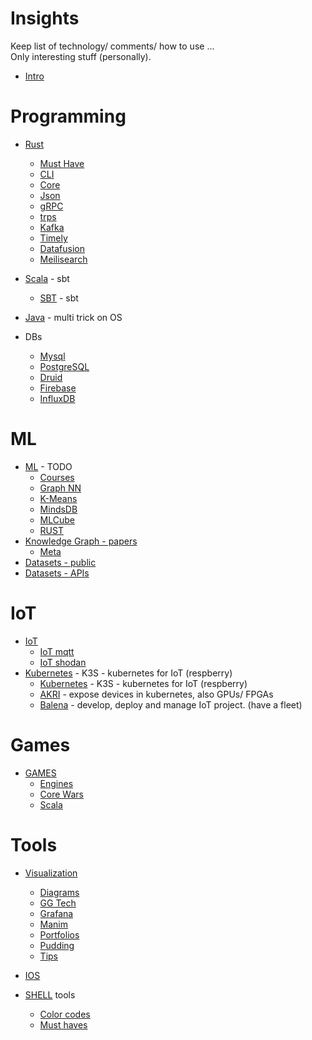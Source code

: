 # Insights 

Keep list of technology/ comments/ how to use ...  
Only interesting stuff (personally).


- [Intro](intro.md)

# Programming

- [Rust](rust/README.md)
  - [Must Have](rust/_must_have.md)
  - [CLI](rust/cli.md)
  - [Core](rust/core.md)
  - [Json](rust/json.md)
  - [gRPC](rust/gRPC.md)
  - [trps](rust/trpc.md)
  - [Kafka](rust/kafka.md)
  - [Timely](rust/timely.md)
  - [Datafusion](rust/datafusion.md)
  - [Meilisearch](rust/meilisearch.md)

- [Scala](scala/sbt.md) - sbt
  - [SBT](scala/sbt.md) - sbt
- [Java](java.md) - multi trick on OS

- DBs
  - [Mysql](db/mysql.md)
  - [PostgreSQL](db/postgresql.md)
  - [Druid](db/druid.md)
  - [Firebase](db/firebase.md)
  - [InfluxDB](db/influxdb.md)

# ML
- [ML](ml/ml.md) - TODO
  - [Courses](ml/courses.md)
  - [Graph NN](ml/graphNN.md)
  - [K-Means](ml/kmenas.md)
  - [MindsDB](ml/mindsdb.md)
  - [MLCube](ml/mlcube.md)
  - [RUST](ml/rust.md)
- [Knowledge Graph - papers](knowledge_graph/papers.md)
  - [Meta](knowledge_graph/meta.md)
- [Datasets - public](datasets/public.md)
- [Datasets - APIs](datasets/apis.md)

# IoT
- [IoT](iot/mqtt.md)
  - [IoT mqtt](iot/mqtt.md)
  - [IoT shodan](iot/shodan.md)
- [Kubernetes](kubernetes/k3s.md) - K3S - kubernetes for IoT (respberry)
  - [Kubernetes](kubernetes/k3s.md) - K3S - kubernetes for IoT (respberry)
  - [AKRI](kubernetes/akri.md) - expose devices in kubernetes, also GPUs/ FPGAs
  - [Balena](kubernetes/balena.md) - develop, deploy and manage IoT project. (have a fleet)

# Games
- [GAMES](games/engines.md)
  - [Engines](games/engines.md)
  - [Core Wars](games/corewars.md)
  - [Scala](games/game_in_scala.md)

# Tools
- [Visualization](visualization/index.md)
  - [Diagrams](visualization/diagrams.md)
  - [GG Tech](visualization/ggtech.md)
  - [Grafana](visualization/grafana.md)
  - [Manim](visualization/manim.md)
  - [Portfolios](visualization/portfolios.md)
  - [Pudding](visualization/pudding.md)
  - [Tips](visualization/tips.md)

- [IOS](ios.md)
- [SHELL](SHELL/tools.md) tools
  - [Color codes](SHELL/color_codes.md)
  - [Must haves](SHELL/must_have.md)
  